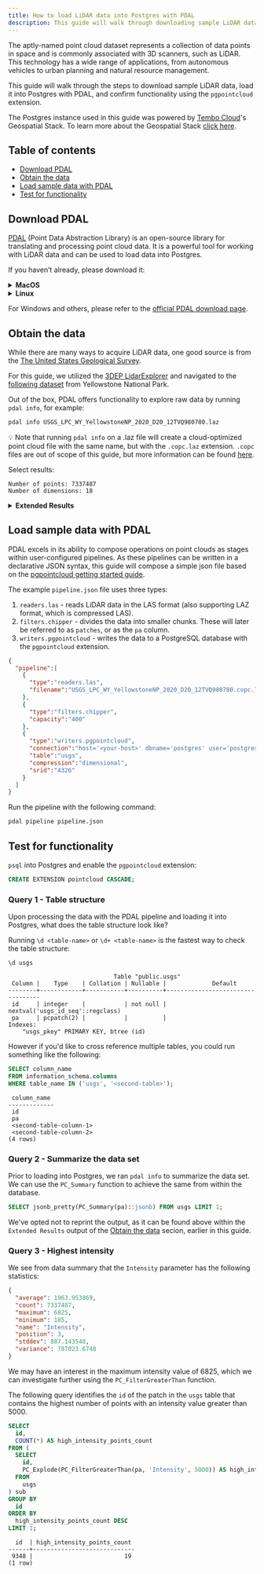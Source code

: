 ```yaml
---
title: How to load LiDAR data into Postgres with PDAL
description: This guide will walk through downloading sample LiDAR data and loading it into Postgres with PDAL.
---
```


The aptly-named point cloud dataset represents a collection of data points in space and is commonly associated with 3D scanners, such as LiDAR. This technology has a wide range of applications, from autonomous vehicles to urban planning and natural resource management.

This guide will walk through the steps to download sample LiDAR data, load it into Postgres with PDAL, and confirm functionality using the `pgpointcloud` extension.

The Postgres instance used in this guide was powered by [Tembo Cloud](https://cloud.tembo.io/)'s Geospatial Stack.
To learn more about the Geospatial Stack [click here](https://tembo.io/docs/product/stacks/analytical/geospatial).

## Table of contents
- [Download PDAL](#download-pdal)
- [Obtain the data](#obtain-the-data)
- [Load sample data with PDAL](#load-sample-data-with-pdal)
- [Test for functionality](#test-for-functionality)

## Download PDAL

[PDAL](https://pdal.io/) (Point Data Abstraction Library) is an open-source library for translating and processing point cloud data.
It is a powerful tool for working with LiDAR data and can be used to load data into Postgres.

If you haven’t already, please download it:

<details>
<summary><strong>MacOS</strong></summary>

```bash
brew install pdal
```

</details>

<details>
<summary><strong>Linux</strong></summary>

```bash
sudo apt-get update
sudo apt-get install pdal
```

</details>

For Windows and others, please refer to the [official PDAL download page](https://pdal.io/en/2.7-maintenance/download.html).

## Obtain the data

While there are many ways to acquire LiDAR data, one good source is from the [The United States Geological Survey](https://www.usgs.gov/faqs/what-lidar-data-and-where-can-i-download-it).

For this guide, we utilized the [3DEP LidarExplorer](https://apps.nationalmap.gov/lidar-explorer/#/) and navigated to the [following dataset](https://www.sciencebase.gov/catalog/item/61cab6f9d34e0fd3e7b25dbd) from Yellowstone National Park.

Out of the box, PDAL offers functionality to explore raw data by running `pdal info`, for example:

```bash
pdal info USGS_LPC_WY_YellowstoneNP_2020_D20_12TVQ980780.laz
```

:bulb: Note that running `pdal info` on a .laz file will create a cloud-optimized point cloud file with the same name, but with the `.copc.laz` extension. `.copc` files are out of scope of this guide, but more information can be found [here](https://copc.io/).

Select results:

```text
Number of points: 7337487
Number of dimensions: 18
```

<details>
<summary><strong>Extended Results</strong></summary>

```json
{
  "file_size": 41637748,
  "filename": "USGS_LPC_WY_YellowstoneNP_2020_D20_12TVQ980780.laz",
  "now": "2024-03-31T20:23:15+0200",
  "pdal_version": "2.6.3 (git-version: Release)",
  "reader": "readers.las",
  "stats":
  {
    "bbox":
    {
      "EPSG:4326":
      {
        "bbox":
        {
          "maxx": -111.0190172,
          "maxy": 44.95993601,
          "maxz": 2273.45,
          "minx": -111.0253581,
          "miny": 44.95543387,
          "minz": 2199.35
        },
        "boundary": { "type": "Polygon", "coordinates": [ [ [ -111.025356136111228, 44.955433869667083, 2199.35 ], [ -111.025358118426794, 44.959934776253547, 2199.35 ], [ -111.019018716018422, 44.959936007896026, 2273.450000000000273 ], [ -111.019017229271711, 44.955435101117374, 2273.450000000000273 ], [ -111.025356136111228, 44.955433869667083, 2199.35 ] ] ] }
      },
      "native":
      {
        "bbox":
        {
          "maxx": 498499.99,
          "maxy": 4978499.99,
          "maxz": 2273.45,
          "minx": 498000,
          "miny": 4978000,
          "minz": 2199.35
        },
        "boundary": { "type": "Polygon", "coordinates": [ [ [ 498000.0, 4978000.0, 2199.35 ], [ 498000.0, 4978499.990000000223517, 2199.35 ], [ 498499.99, 4978499.990000000223517, 2273.450000000000273 ], [ 498499.99, 4978000.0, 2273.450000000000273 ], [ 498000.0, 4978000.0, 2199.35 ] ] ] }
      }
    },
    "statistic":
    [
      {
        "average": 498274.1092,
        "count": 7337487,
        "maximum": 498499.99,
        "minimum": 498000,
        "name": "X",
        "position": 0,
        "stddev": 136.150308,
        "variance": 18536.90638
      },
      {
        "average": 4978258.089,
        "count": 7337487,
        "maximum": 4978499.99,
        "minimum": 4978000,
        "name": "Y",
        "position": 1,
        "stddev": 145.3071764,
        "variance": 21114.1755
      },
      {
        "average": 2219.416485,
        "count": 7337487,
        "maximum": 2273.45,
        "minimum": 2199.35,
        "name": "Z",
        "position": 2,
        "stddev": 16.75870489,
        "variance": 280.8541896
      },
      {
        "average": 1963.953869,
        "count": 7337487,
        "maximum": 6825,
        "minimum": 185,
        "name": "Intensity",
        "position": 3,
        "stddev": 887.143548,
        "variance": 787023.6748
      },
      {
        "average": 1.214731828,
        "count": 7337487,
        "maximum": 7,
        "minimum": 1,
        "name": "ReturnNumber",
        "position": 4,
        "stddev": 0.5639972576,
        "variance": 0.3180929066
      },
      {
        "average": 1.42409438,
        "count": 7337487,
        "maximum": 7,
        "minimum": 1,
        "name": "NumberOfReturns",
        "position": 5,
        "stddev": 0.8283597823,
        "variance": 0.6861799289
      },
      {
        "average": 0.5056416454,
        "count": 7337487,
        "maximum": 1,
        "minimum": 0,
        "name": "ScanDirectionFlag",
        "position": 6,
        "stddev": 0.4999682049,
        "variance": 0.2499682059
      },
      {
        "average": 0,
        "count": 7337487,
        "maximum": 0,
        "minimum": 0,
        "name": "EdgeOfFlightLine",
        "position": 7,
        "stddev": 0,
        "variance": 0
      },
      {
        "average": 1.498680679,
        "count": 7337487,
        "maximum": 7,
        "minimum": 1,
        "name": "Classification",
        "position": 8,
        "stddev": 0.5044351898,
        "variance": 0.2544548607
      },
      {
        "average": 1.397167229,
        "count": 7337487,
        "maximum": 19.99799919,
        "minimum": -19.99799919,
        "name": "ScanAngleRank",
        "position": 9,
        "stddev": 12.42244903,
        "variance": 154.31724
      },
      {
        "average": 12.20088581,
        "count": 7337487,
        "maximum": 15,
        "minimum": 11,
        "name": "UserData",
        "position": 10,
        "stddev": 1.833416746,
        "variance": 3.361416965
      },
      {
        "average": 8129.116813,
        "count": 7337487,
        "maximum": 15020,
        "minimum": 5018,
        "name": "PointSourceId",
        "position": 11,
        "stddev": 4629.13075,
        "variance": 21428851.51
      },
      {
        "average": 285738091.5,
        "count": 7337487,
        "maximum": 285963402.9,
        "minimum": 285435244.8,
        "name": "GpsTime",
        "position": 12,
        "stddev": 210799.1792,
        "variance": 4.443629394e+10
      },
      {
        "average": 3,
        "count": 7337487,
        "maximum": 3,
        "minimum": 3,
        "name": "ScanChannel",
        "position": 13,
        "stddev": 0,
        "variance": 0
      },
      {
        "average": 0,
        "count": 7337487,
        "maximum": 0,
        "minimum": 0,
        "name": "Synthetic",
        "position": 14,
        "stddev": 0,
        "variance": 0
      },
      {
        "average": 0,
        "count": 7337487,
        "maximum": 0,
        "minimum": 0,
        "name": "KeyPoint",
        "position": 15,
        "stddev": 0,
        "variance": 0
      },
      {
        "average": 0.0001485522223,
        "count": 7337487,
        "maximum": 1,
        "minimum": 0,
        "name": "Withheld",
        "position": 16,
        "stddev": 0.01218729563,
        "variance": 0.0001485301748
      },
      {
        "average": 0.6506903522,
        "count": 7337487,
        "maximum": 1,
        "minimum": 0,
        "name": "Overlap",
        "position": 17,
        "stddev": 0.4767519782,
        "variance": 0.2272924487
      }
    ]
  }
}
```

</details>

## Load sample data with PDAL

PDAL excels in its ability to compose operations on point clouds as stages within user-configured pipelines.
As these pipelines can be written in a declarative JSON syntax, this guide will compose a simple json file based on the [pgpointcloud getting started guide](https://pgpointcloud.github.io/pointcloud/quickstart.html#running-a-pipeline).

The example `pipeline.json` file uses three types:
1. `readers.las` - reads LiDAR data in the LAS format (also supporting LAZ format, which is compressed LAS). 
2. `filters.chipper` - divides the data into smaller chunks. These will later be referred to as `patches`, or as the `pa` column.
3. `writers.pgpointcloud` - writes the data to a PostgreSQL database with the `pgpointcloud` extension.

```json
{
  "pipeline":[
    {
      "type":"readers.las",
      "filename":"USGS_LPC_WY_YellowstoneNP_2020_D20_12TVQ980780.copc.laz"
    },
    {
      "type":"filters.chipper",
      "capacity":"400"
    },
    {
      "type":"writers.pgpointcloud",
      "connection":"host='<your-host>' dbname='postgres' user='postgres' password='<your-password>' port='5432'",
      "table":"usgs",
      "compression":"dimensional",
      "srid":"4326"
    }
  ]
}
```

Run the pipeline with the following command:

```bash
pdal pipeline pipeline.json
```

## Test for functionality

`psql` into Postgres and enable the `pgpointcloud` extension:

```sql
CREATE EXTENSION pointcloud CASCADE;
```

### Query 1 - Table structure

Upon processing the data with the PDAL pipeline and loading it into Postgres, what does the table structure look like?

Running `\d <table-name>` or `\d+ <table-name>` is the fastest way to check the table structure:

```text
\d usgs

                              Table "public.usgs"
 Column |    Type    | Collation | Nullable |             Default
--------+------------+-----------+----------+----------------------------------
 id     | integer    |           | not null | nextval('usgs_id_seq'::regclass)
 pa     | pcpatch(2) |           |          |
Indexes:
    "usgs_pkey" PRIMARY KEY, btree (id)
```

However if you'd like to cross reference multiple tables, you could run something like the following:

```sql
SELECT column_name
FROM information_schema.columns
WHERE table_name IN ('usgs', '<second-table>');
```
```text
 column_name
-------------
 id
 pa
 <second-table-column-1>
 <second-table-column-2>
(4 rows)
```

### Query 2 - Summarize the data set

Prior to loading into Postgres, we ran `pdal info` to summarize the data set.
We can use the `PC_Summary` function to achieve the same from within the database.

```sql
SELECT jsonb_pretty(PC_Summary(pa)::jsonb) FROM usgs LIMIT 1;
```

We've opted not to reprint the output, as it can be found above within the `Extended Results` output of the [Obtain the data](#obtain-the-data) secion, earlier in this guide.

### Query 3 - Highest intensity

We see from data summary that the `Intensity` parameter has the following statistics:

```json
{
  "average": 1963.953869,
  "count": 7337487,
  "maximum": 6825,
  "minimum": 185,
  "name": "Intensity",
  "position": 3,
  "stddev": 887.143548,
  "variance": 787023.6748
}
```

We may have an interest in the maximum intensity value of 6825, which we can investigate further using the `PC_FilterGreaterThan` function.

The following query identifies the `id` of the patch in the `usgs` table that contains the highest number of points with an intensity value greater than 5000.

```sql
SELECT
  id,
  COUNT(*) AS high_intensity_points_count
FROM (
  SELECT
    id,
    PC_Explode(PC_FilterGreaterThan(pa, 'Intensity', 5000)) AS high_intensity_point
  FROM
    usgs
) sub
GROUP BY
  id
ORDER BY
  high_intensity_points_count DESC
LIMIT 1;
```
```
  id  | high_intensity_points_count
------+-----------------------------
 9348 |                          19
(1 row)
```

